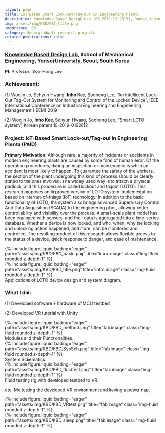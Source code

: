 ```yaml
---
layout: page
title: IoT-Based Smart Lock-out/Tag-out in Engineering Plants
description: Knowledge Based Design Lab (06.2019-12.2019), Yonsei University, Seoul, South Korea
img: assets/img/KBD/KBD_title.png
importance: 98
category: Undergraduate research projects
related_publications: False
---
```


### **<a href='https://kbd.yonsei.ac.kr/'>Knowledge Based Design Lab</a>**, School of Mechanical Engineering, Yonsei University, Seoul, South Korea

**PI**: Professor Soo-Hong Lee

### **Achievement**: 

(1) Woojin Jo, Sehyun Hwang, **Inho Kee**, Soohong Lee, “An Intelligent Lock-Out Tag-Out System for Monitoring and Control of the Locked Device”, IEEE International Conference on Industrial Engineering and Engineering Management (IEEM) 2019

(2) Woojin Jo, **Inho Kee**, Sehyun Hwang, Soohong Lee, “Smart LOTO system”, Korean patent 10-2019-0192612

### **Project**: **IoT-Based Smart Lock-out/Tag-out in Engineering Plants (P&ID)**



**Primary Motivation**: Although rare, a majority of incidents or accidents in modern engineering plants are caused by some form of human error. Of the operation procedures, during an inspection or maintenance is when an accident is most likely to happen. To guarantee the safety of the workers, the section of the plant undergoing this kind of process should be clearly stated to the ones involved. The widely used way is to attach a physical padlock, and this procedure is called lockout and tagout (LOTO). This research proposes an improved version of LOTO system implementation based on Internet-of-things (IoT) technology. In addition to the basic functionality of LOTO, the system also brings advanced Supervisory Control And Data Acquisition (SCADA) to the engineering plant, allowing better controllability and visibility over the process. A small-scale plant model has been equipped with sensors, and their data is aggregated into a time-series database. Whether a device is now locked, and who, when, why the locking and unlocking action happened, and more, can be monitored and controlled. The resulting product of this research allows flexible access to the status of a device, quick response to danger, and ease of maintenance.

<div class="row">
    <div class="col-sm mt-3 mt-md-0">
        {% include figure.liquid loading="eager" path="assets/img/KBD/KBD_basic.png" title="intro image" class="img-fluid rounded z-depth-1" %}
    </div>
</div>
<div class="row">
    <div class="col-sm mt-3 mt-md-0">
        {% include figure.liquid loading="eager" path="assets/img/KBD/KBD_title.png" title="intro image" class="img-fluid rounded z-depth-1" %}
    </div>
</div>
<div class="caption">
    Applications of LOTO device design and system diagram.
</div>


### **What I did**: 

(1) Developed software & hardware of MCU testbed 

(2) Developed VR tutorial with Unity

<div class="row">
    <div class="col-sm mt-3 mt-md-0">
        {% include figure.liquid loading="eager" path="assets/img/KBD/KBD_method.png" title="fab image" class="img-fluid rounded z-depth-1" %}
    </div>
</div>
<div class="caption">
    Modules and their Functionalities.
</div>

<div class="row">
    <div class="col-sm mt-3 mt-md-0">
        {% include figure.liquid loading="eager" path="assets/img/KBD/KBD_SysSch.png" title="fab image" class="img-fluid rounded z-depth-1" %}
    </div>
</div>
<div class="caption">
    System Schematics.
</div>

<div class="row">
    <div class="col-sm mt-3 mt-md-0">
        {% include figure.liquid loading="eager" path="assets/img/KBD/KBD_fluidtest.png" title="fab image" class="img-fluid rounded z-depth-1" %}
    </div>
</div>
<div class="caption">
    Fluid testing rig with developed testbed to VR.
</div>



etc. Me testing the developed VR environment and having a power nap.
<div class="row">
    <div class="col-sm mt-3 mt-md-0">
        {% include figure.liquid loading="eager" path="assets/img/KBD/KBD_VRtest.png" title="fab image" class="img-fluid rounded z-depth-1" %}
    </div>
    <div class="col-sm mt-3 mt-md-0">
        {% include figure.liquid loading="eager" path="assets/img/KBD/KBD_sleep.png" title="fab image" class="img-fluid rounded z-depth-1" %}
    </div>
</div>

